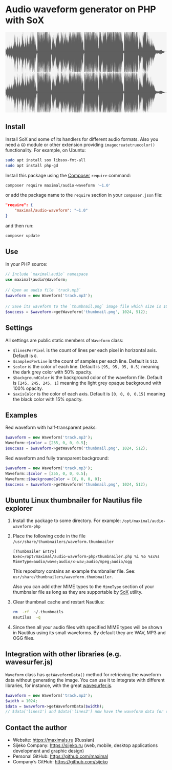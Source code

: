 # Audio waveform generator on PHP with SoX

![Example result](example.png)


## Install

Install SoX and some of its handlers for different audio formats.
Also you need a `GD` module or other extension providing `imagecreatetruecolor()` functionality.
For example, on Ubuntu:

```sh
sudo apt install sox libsox-fmt-all
sudo apt install php-gd
```

Install this package using the [Composer](https://getcomposer.org) `require` command:

```sh
composer require maximal/audio-waveform '~1.0'
```

or add the package name to the `require` section in your `composer.json` file:
```json
"require": {
	"maximal/audio-waveform": "~1.0"
}
```

and then run:
```sh
composer update
```


## Use

In your PHP source:

```php
// Include `maximal\audio` namespace
use maximal\audio\Waveform;

// Open an audio file `track.mp3`
$waveform = new Waveform('track.mp3');

// Save its waveform to the `thumbnail.png` image file which size is 1024×512 pixels
$success = $waveform->getWaveform('thumbnail.png', 1024, 512);
```


## Settings

All settings are public static members of `Waveform` class:
 * `$linesPerPixel` is the count of lines per each pixel in horizontal axis. Default is `8`.
 * `$samplesPerLine` is the count of samples per each line. Default is `512`.
 * `$color` is the color of each line. Default is `[95, 95, 95, 0.5]` meaning the dark grey color with 50% opacity.
 * `$backgroundColor` is the background color of the waveform file.
   Default is `[245, 245, 245, 1]` meaning the light grey opaque background with 100% opacity.
 * `$axisColor` is the color of each axis. Default is `[0, 0, 0, 0.15]` meaning the black color with 15% opacity.


## Examples

Red waveform with half-transparent peaks:
```php
$waveform = new Waveform('track.mp3');
Waveform::$color = [255, 0, 0, 0.5];
$success = $waveform->getWaveform('thumbnail.png', 1024, 512);
```

Red waveform and fully transparent background:
```php
$waveform = new Waveform('track.mp3');
Waveform::$color = [255, 0, 0, 0.5];
Waveform::$backgroundColor = [0, 0, 0, 0];
$success = $waveform->getWaveform('thumbnail.png', 1024, 512);
```

## Ubuntu Linux thumbnailer for Nautilus file explorer

1. Install the package to some directory. For example: `/opt/maximal/audio-waveform-php`

2. Place the following code in the file `/usr/share/thumbnailers/waveform.thumbnailer`
   ```
   [Thumbnailer Entry]
   Exec=/opt/maximal/audio-waveform-php/thumbnailer.php %i %o %sx%s
   MimeType=audio/wave;audio/x-wav;audio/mpeg;audio/ogg
   ```

   This repository contains an example thumbnailer file. See: `usr/share/thumbnailers/waveform.thumbnailer`.

   Also you can add other MIME types to the `MimeType` section of your thumbnaler file
   as long as they are supportable by [SoX](http://sox.sourceforge.net) utility.

3. Clear thumbnail cache and restart Nautilus:
   ```sh
   rm  -rf  ~/.thumbnails
   nautilus  -q
   ```

4. Since then all your audio files with specified MIME types will be shown in Nautilus using its small waveforms.
   By default they are WAV, MP3 and OGG files.


## Integration with other libraries (e.g. wavesurfer.js)

`Waveform` class has `getWaveformData()` method for retrieving the waveform data without generating the image.
You can use it to integrate with different libraries, for instance, with the great
[wavesurfer.js](https://wavesurfer-js.org/).

```php
$waveform = new Waveform('track.mp3');
$width = 1024;
$data = $waveform->getWaveformData($width);
// $data['lines1'] and $data['lines2'] now have the waveform data for channels 1 and 2
```


## Contact the author

 * Website: https://maximals.ru (Russian)
 * Sijeko Company: https://sijeko.ru (web, mobile, desktop applications development and graphic design)
 * Personal GitHub: https://github.com/maximal
 * Company’s GitHub: https://github.com/sijeko
